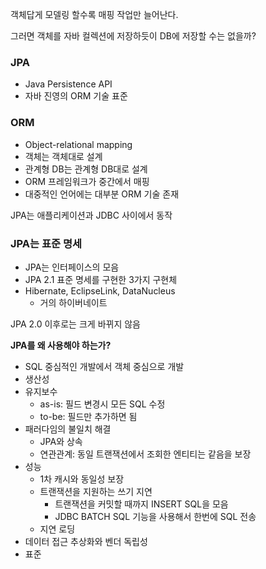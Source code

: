 객체답게 모델링 할수록 매핑 작업만 늘어난다.

그러면 객체를 자바 컬렉션에 저장하듯이 DB에 저장할 수는 없을까?

### JPA
- Java Persistence API
- 자바 진영의 ORM 기술 표준

### ORM
- Object-relational mapping
- 객체는 객체대로 설계
- 관계형 DB는 관계형 DB대로 설계
- ORM 프레임워크가 중간에서 매핑
- 대중적인 언어에는 대부분 ORM 기술 존재

JPA는 애플리케이션과 JDBC 사이에서 동작

### JPA는 표준 명세
- JPA는 인터페이스의 모음
- JPA 2.1 표준 명세를 구현한 3가지 구현체
- Hibernate, EclipseLink, DataNucleus
  - 거의 하이버네이트

JPA 2.0 이후로는 크게 바뀌지 않음

**JPA를 왜 사용해야 하는가?**
- SQL 중심적인 개발에서 객체 중심으로 개발
- 생산성
- 유지보수
  - as-is: 필드 변경시 모든 SQL 수정
  - to-be: 필드만 추가하면 됨
- 패러다임의 불일치 해결
  - JPA와 상속
  - 연관관계: 동일 트랜잭션에서 조회한 엔티티는 같음을 보장
- 성능
  - 1차 캐시와 동일성 보장
  - 트랜잭션을 지원하는 쓰기 지연
    - 트랜잭션을 커밋할 때까지 INSERT SQL을 모음
    - JDBC BATCH SQL 기능을 사용해서 한번에 SQL 전송
  - 지연 로딩
- 데이터 접근 추상화와 벤더 독립성
- 표준